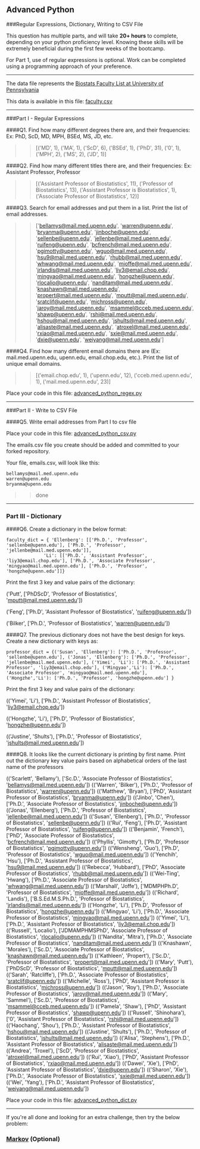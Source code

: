 ## Advanced Python    

###Regular Expressions, Dictionary, Writing to CSV File  

This question has multiple parts, and will take **20+ hours** to complete, depending on your python proficiency level.  Knowing these skills will be extremely beneficial during the first few weeks of the bootcamp.

For Part 1, use of regular expressions is optional.  Work can be completed using a programming approach of your preference.

---

The data file represents the [Biostats Faculty List at University of Pennsylvania](http://www.med.upenn.edu/cceb/biostat/faculty.shtml)

This data is available in this file:  [faculty.csv](python/faculty.csv)

---

###Part I - Regular Expressions  


####Q1. Find how many different degrees there are, and their frequencies: Ex:  PhD, ScD, MD, MPH, BSEd, MS, JD, etc.

>> [('MD', 1), ('MA', 1), ('ScD', 6), ('BSEd', 1), ('PhD', 31), ('0', 1), ('MPH', 2), ('MS', 2), ('JD', 1)]



####Q2. Find how many different titles there are, and their frequencies:  Ex:  Assistant Professor, Professor

>> [('Assistant Professor of Biostatistics', 11), ('Professor of Biostatistics', 13), ('Assistant Professor is Biostatistics', 1), ('Associate Professor of Biostatistics', 12)]



####Q3. Search for email addresses and put them in a list.  Print the list of email addresses.

>> ['bellamys@mail.med.upenn.edu', 'warren@upenn.edu', 'bryanma@upenn.edu', 'jinboche@upenn.edu', 'sellenbe@upenn.edu', 'jellenbe@mail.med.upenn.edu', 'ruifeng@upenn.edu', 'bcfrench@mail.med.upenn.edu', 'pgimotty@upenn.edu', 'wguo@mail.med.upenn.edu', 'hsu9@mail.med.upenn.edu', 'rhubb@mail.med.upenn.edu', 'whwang@mail.med.upenn.edu', 'mjoffe@mail.med.upenn.edu', 'jrlandis@mail.med.upenn.edu', 'liy3@email.chop.edu', 'mingyao@mail.med.upenn.edu', 'hongzhe@upenn.edu', 'rlocalio@upenn.edu', 'nanditam@mail.med.upenn.edu', 'knashawn@mail.med.upenn.edu', 'propert@mail.med.upenn.edu', 'mputt@mail.med.upenn.edu', 'sratclif@upenn.edu', 'michross@upenn.edu', 'jaroy@mail.med.upenn.edu', 'msammel@cceb.med.upenn.edu', 'shawp@upenn.edu', 'rshi@mail.med.upenn.edu', 'hshou@mail.med.upenn.edu', 'jshults@mail.med.upenn.edu', 'alisaste@mail.med.upenn.edu', 'atroxel@mail.med.upenn.edu', 'rxiao@mail.med.upenn.edu', 'sxie@mail.med.upenn.edu', 'dxie@upenn.edu', 'weiyang@mail.med.upenn.edu']



####Q4. Find how many different email domains there are (Ex:  mail.med.upenn.edu, upenn.edu, email.chop.edu, etc.).  Print the list of unique email domains.

>> [('email.chop.edu', 1), ('upenn.edu', 12), ('cceb.med.upenn.edu', 1), ('mail.med.upenn.edu', 23)]


Place your code in this file: [advanced_python_regex.py](python/advanced_python_regex.py)

---

###Part II - Write to CSV File

####Q5.  Write email addresses from Part I to csv file

Place your code in this file: [advanced_python_csv.py](python/advanced_python_csv.py)

The emails.csv file you create should be added and committed to your forked repository.

Your file, emails.csv, will look like this:
```
bellamys@mail.med.upenn.edu
warren@upenn.edu
bryanma@upenn.edu
```
>> done
---

### Part III - Dictionary

####Q6.  Create a dictionary in the below format:
```
faculty_dict = { 'Ellenberg': [['Ph.D.', 'Professor', 'sellenbe@upenn.edu'], ['Ph.D.', 'Professor', 'jellenbe@mail.med.upenn.edu']],
              'Li': [['Ph.D.', 'Assistant Professor', 'liy3@email.chop.edu'], ['Ph.D.', 'Associate Professor', 'mingyao@mail.med.upenn.edu'], ['Ph.D.', 'Professor', 'hongzhe@upenn.edu']]}
```
Print the first 3 key and value pairs of the dictionary:


('Putt', ['PhDScD', 'Professor of Biostatistics', 'mputt@mail.med.upenn.edu'])


('Feng', ['Ph.D', 'Assistant Professor of Biostatistics', 'ruifeng@upenn.edu'])


('Bilker', ['Ph.D.', 'Professor of Biostatistics', 'warren@upenn.edu'])

####Q7.  The previous dictionary does not have the best design for keys.  Create a new dictionary with keys as:

```
professor_dict = {('Susan', 'Ellenberg'): ['Ph.D.', 'Professor', 'sellenbe@upenn.edu'], ('Jonas', 'Ellenberg'): ['Ph.D.', 'Professor', 'jellenbe@mail.med.upenn.edu'], ('Yimei', 'Li'): ['Ph.D.', 'Assistant Professor', 'liy3@email.chop.edu'], ('Mingyao','Li'): ['Ph.D.', 'Associate Professor', 'mingyao@mail.med.upenn.edu'], ('Hongzhe','Li'): ['Ph.D.', 'Professor', 'hongzhe@upenn.edu'] }
```

Print the first 3 key and value pairs of the dictionary:

(('Yimei', 'Li'), ['Ph.D.', 'Assistant Professor of Biostatistics', 'liy3@email.chop.edu'])

(('Hongzhe', 'Li'), ['Ph.D', 'Professor of Biostatistics', 'hongzhe@upenn.edu'])

(('Justine', 'Shults'), ['Ph.D.', 'Professor of Biostatistics', 'jshults@mail.med.upenn.edu'])


####Q8.  It looks like the current dictionary is printing by first name.  Print out the dictionary key value pairs based on alphabetical orders of the last name of the professors

(('Scarlett', 'Bellamy'), ['Sc.D.', 'Associate Professor of Biostatistics', 'bellamys@mail.med.upenn.edu'])
(('Warren', 'Bilker'), ['Ph.D.', 'Professor of Biostatistics', 'warren@upenn.edu'])
(('Matthew', 'Bryan'), ['PhD', 'Assistant Professor of Biostatistics', 'bryanma@upenn.edu'])
(('Jinbo', 'Chen'), ['Ph.D.', 'Associate Professor of Biostatistics', 'jinboche@upenn.edu'])
(('Jonas', 'Ellenberg'), ['Ph.D.', 'Professor of Biostatistics', 'jellenbe@mail.med.upenn.edu'])
(('Susan', 'Ellenberg'), ['Ph.D.', 'Professor of Biostatistics', 'sellenbe@upenn.edu'])
(('Rui', 'Feng'), ['Ph.D', 'Assistant Professor of Biostatistics', 'ruifeng@upenn.edu'])
(('Benjamin', 'French'), ['PhD', 'Associate Professor of Biostatistics', 'bcfrench@mail.med.upenn.edu'])
(('Phyllis', 'Gimotty'), ['Ph.D', 'Professor of Biostatistics', 'pgimotty@upenn.edu'])
(('Wensheng', 'Guo'), ['Ph.D', 'Professor of Biostatistics', 'wguo@mail.med.upenn.edu'])
(('Yenchih', 'Hsu'), ['Ph.D.', 'Assistant Professor of Biostatistics', 'hsu9@mail.med.upenn.edu'])
(('Rebecca', 'Hubbard'), ['PhD', 'Associate Professor of Biostatistics', 'rhubb@mail.med.upenn.edu'])
(('Wei-Ting', 'Hwang'), ['Ph.D.', 'Associate Professor of Biostatistics', 'whwang@mail.med.upenn.edu'])
(('Marshall', 'Joffe'), ['MDMPHPh.D', 'Professor of Biostatistics', 'mjoffe@mail.med.upenn.edu'])
(('Richard', 'Landis'), ['B.S.Ed.M.S.Ph.D.', 'Professor of Biostatistics', 'jrlandis@mail.med.upenn.edu'])
(('Hongzhe', 'Li'), ['Ph.D', 'Professor of Biostatistics', 'hongzhe@upenn.edu'])
(('Mingyao', 'Li'), ['Ph.D.', 'Associate Professor of Biostatistics', 'mingyao@mail.med.upenn.edu'])
(('Yimei', 'Li'), ['Ph.D.', 'Assistant Professor of Biostatistics', 'liy3@email.chop.edu'])
(('Russell', 'Localio'), ['JDMAMPHMSPhD', 'Associate Professor of Biostatistics', 'rlocalio@upenn.edu'])
(('Nandita', 'Mitra'), ['Ph.D.', 'Associate Professor of Biostatistics', 'nanditam@mail.med.upenn.edu'])
(('Knashawn', 'Morales'), ['Sc.D.', 'Associate Professor of Biostatistics', 'knashawn@mail.med.upenn.edu'])
(('Kathleen', 'Propert'), ['Sc.D.', 'Professor of Biostatistics', 'propert@mail.med.upenn.edu'])
(('Mary', 'Putt'), ['PhDScD', 'Professor of Biostatistics', 'mputt@mail.med.upenn.edu'])
(('Sarah', 'Ratcliffe'), ['Ph.D.', 'Associate Professor of Biostatistics', 'sratclif@upenn.edu'])
(('Michelle', 'Ross'), ['PhD', 'Assistant Professor is Biostatistics', 'michross@upenn.edu'])
(('Jason', 'Roy'), ['Ph.D.', 'Associate Professor of Biostatistics', 'jaroy@mail.med.upenn.edu'])
(('Mary', 'Sammel'), ['Sc.D.', 'Professor of Biostatistics', 'msammel@cceb.med.upenn.edu'])
(('Pamela', 'Shaw'), ['PhD', 'Assistant Professor of Biostatistics', 'shawp@upenn.edu'])
(('Russell', 'Shinohara'), ['0', 'Assistant Professor of Biostatistics', 'rshi@mail.med.upenn.edu'])
(('Haochang', 'Shou'), ['Ph.D.', 'Assistant Professor of Biostatistics', 'hshou@mail.med.upenn.edu'])
(('Justine', 'Shults'), ['Ph.D.', 'Professor of Biostatistics', 'jshults@mail.med.upenn.edu'])
(('Alisa', 'Stephens'), ['Ph.D.', 'Assistant Professor of Biostatistics', 'alisaste@mail.med.upenn.edu'])
(('Andrea', 'Troxel'), ['ScD', 'Professor of Biostatistics', 'atroxel@mail.med.upenn.edu'])
(('Rui', 'Xiao'), ['PhD', 'Assistant Professor of Biostatistics', 'rxiao@mail.med.upenn.edu'])
(('Dawei', 'Xie'), ['PhD', 'Assistant Professor of Biostatistics', 'dxie@upenn.edu'])
(('Sharon', 'Xie'), ['Ph.D.', 'Associate Professor of Biostatistics', 'sxie@mail.med.upenn.edu'])
(('Wei', 'Yang'), ['Ph.D.', 'Assistant Professor of Biostatistics', 'weiyang@mail.med.upenn.edu'])


Place your code in this file: [advanced_python_dict.py](python/advanced_python_dict.py)

---

If you're all done and looking for an extra challenge, then try the below problem:  

### [Markov](python/markov.py) (Optional)
